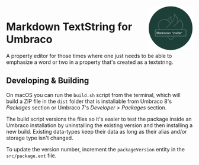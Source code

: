<img align="right" src="images/markdowntextstring-icon.png" width="120" height="120" alt="An input field with some Markdown text on top of the Vokseværk 'fire-heart' logo" />

# Markdown TextString for Umbraco

A property editor for those times where one just needs to be able to
emphasize a word or two in a property that's created as a textstring.


## Developing & Building

On macOS you can run the `build.sh` script from the terminal, which will
build a ZIP file in the `dist` folder that is installable from
Umbraco 8's _Packages_ section or Umbraco 7's _Developer > Packages_ section.

The build script versions the files so it's easier to test the package inside
an Umbraco installation by uninstalling the existing version and then
installing a new build. Existing data-types keep their data as long as their
alias and/or storage type isn't changed.

To update the version number, increment the `packageVersion` entity in the
`src/package.ent` file.

[OURPKG]: https://our.umbraco.com/member/profile/packages/
 
